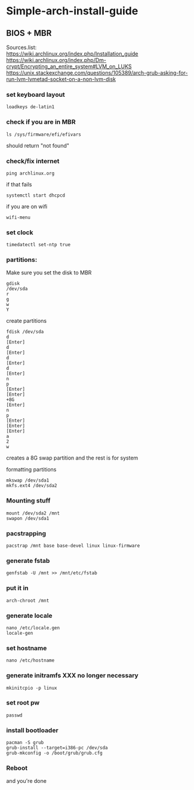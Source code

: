 # Simple-arch-install-guide

## BIOS + MBR 

Sources.list:  
https://wiki.archlinux.org/index.php/Installation_guide  
https://wiki.archlinux.org/index.php/Dm-crypt/Encrypting_an_entire_system#LVM_on_LUKS  
https://unix.stackexchange.com/questions/105389/arch-grub-asking-for-run-lvm-lvmetad-socket-on-a-non-lvm-disk  

### set keyboard layout
`loadkeys de-latin1`

### check if you are in MBR
```
ls /sys/firmware/efi/efivars
```
should return "not found"

### check/fix internet
```
ping archlinux.org
```
if that fails
```
systemctl start dhcpcd
```
if you are on wifi
```
wifi-menu
```

### set clock
```
timedatectl set-ntp true
```

### partitions:
Make sure you set the disk to MBR 
```
gdisk
/dev/sda
r
g
w
Y
```

create partitions 
```
fdisk /dev/sda
d
[Enter]
d
[Enter]
d
[Enter]
d
[Enter]
n
p
[Enter]
[Enter]
+8G
[Enter]
n
p
[Enter]
[Enter]
[Enter]
a
2
w
```
creates a 8G swap partition and the rest is for system

formatting partitions
```
mkswap /dev/sda1
mkfs.ext4 /dev/sda2
```

### Mounting stuff
```
mount /dev/sda2 /mnt
swapon /dev/sda1
```

### pacstrapping 
```
pacstrap /mnt base base-devel linux linux-firmware

```

### generate fstab
```
genfstab -U /mnt >> /mnt/etc/fstab
```

### put it in
```
arch-chroot /mnt
```

### generate locale
```
nano /etc/locale.gen
locale-gen
```

### set hostname
```
nano /etc/hostname
```

### generate initramfs XXX no longer necessary
```
mkinitcpio -p linux
```

### set root pw
```
passwd
```

### install bootloader
```
pacman -S grub
grub-install --target=i386-pc /dev/sda
grub-mkconfig -o /boot/grub/grub.cfg
```

### Reboot
and you're done
